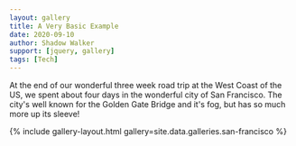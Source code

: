```yaml
---
layout: gallery
title: A Very Basic Example
date: 2020-09-10
author: Shadow Walker
support: [jquery, gallery]
tags: [Tech]
---
```


At the end of our wonderful three week road trip at the West Coast of the US, we spent about four days in the wonderful city of San Francisco. The city's well known for the Golden Gate Bridge and it's fog, but has so much more up its sleeve!

{% include gallery-layout.html gallery=site.data.galleries.san-francisco %}
